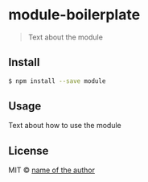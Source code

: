# module-boilerplate

> Text about the module

## Install

```sh
$ npm install --save module
```

## Usage

Text about how to use the module

## License

MIT © [name of the author](http://github.com)

